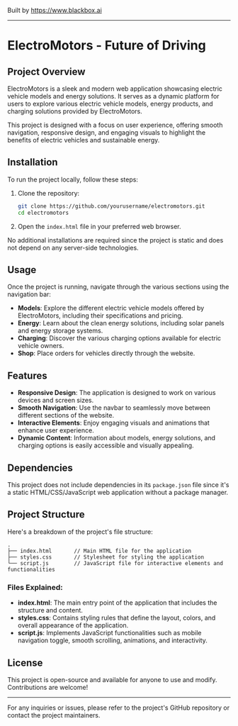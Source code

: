
Built by https://www.blackbox.ai

---

# ElectroMotors - Future of Driving

## Project Overview
ElectroMotors is a sleek and modern web application showcasing electric vehicle models and energy solutions. It serves as a dynamic platform for users to explore various electric vehicle models, energy products, and charging solutions provided by ElectroMotors. 

This project is designed with a focus on user experience, offering smooth navigation, responsive design, and engaging visuals to highlight the benefits of electric vehicles and sustainable energy.

## Installation
To run the project locally, follow these steps:

1. Clone the repository:
   ```bash
   git clone https://github.com/yourusername/electromotors.git
   cd electromotors
   ```

2. Open the `index.html` file in your preferred web browser.

No additional installations are required since the project is static and does not depend on any server-side technologies.

## Usage
Once the project is running, navigate through the various sections using the navigation bar:

- **Models**: Explore the different electric vehicle models offered by ElectroMotors, including their specifications and pricing.
- **Energy**: Learn about the clean energy solutions, including solar panels and energy storage systems.
- **Charging**: Discover the various charging options available for electric vehicle owners.
- **Shop**: Place orders for vehicles directly through the website.

## Features
- **Responsive Design**: The application is designed to work on various devices and screen sizes.
- **Smooth Navigation**: Use the navbar to seamlessly move between different sections of the website.
- **Interactive Elements**: Enjoy engaging visuals and animations that enhance user experience.
- **Dynamic Content**: Information about models, energy solutions, and charging options is easily accessible and visually appealing.

## Dependencies
This project does not include dependencies in its `package.json` file since it's a static HTML/CSS/JavaScript web application without a package manager.

## Project Structure
Here's a breakdown of the project's file structure:

```
.
├── index.html       // Main HTML file for the application
├── styles.css       // Stylesheet for styling the application
└── script.js        // JavaScript file for interactive elements and functionalities
```

### Files Explained:
- **index.html**: The main entry point of the application that includes the structure and content.
- **styles.css**: Contains styling rules that define the layout, colors, and overall appearance of the application.
- **script.js**: Implements JavaScript functionalities such as mobile navigation toggle, smooth scrolling, animations, and interactivity.

## License
This project is open-source and available for anyone to use and modify. Contributions are welcome!

---

For any inquiries or issues, please refer to the project's GitHub repository or contact the project maintainers.